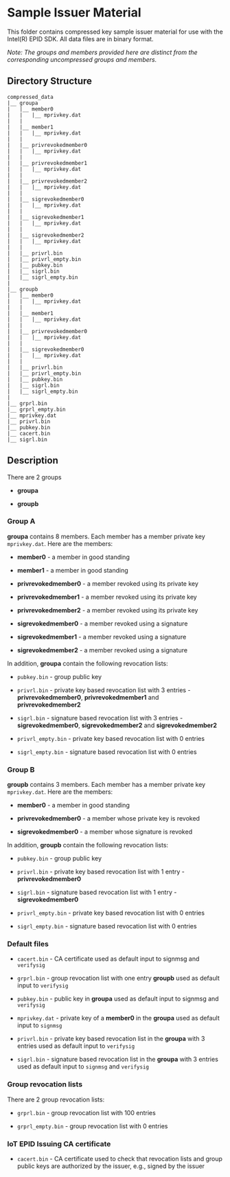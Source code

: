 # Sample Issuer Material

This folder contains compressed key sample issuer material for use with the
Intel(R) EPID SDK. All data files are in binary format.

_Note: The groups and members provided here are distinct from the
corresponding uncompressed groups and members._

## Directory Structure

    compressed_data
    |__ groupa
    |   |__ member0
    |   |   |__ mprivkey.dat
    |   |
    |   |__ member1
    |   |   |__ mprivkey.dat
    |   |
    |   |__ privrevokedmember0
    |   |   |__ mprivkey.dat
    |   |
    |   |__ privrevokedmember1
    |   |   |__ mprivkey.dat
    |   |
    |   |__ privrevokedmember2
    |   |   |__ mprivkey.dat
    |   |
    |   |__ sigrevokedmember0
    |   |   |__ mprivkey.dat
    |   |
    |   |__ sigrevokedmember1
    |   |   |__ mprivkey.dat
    |   |
    |   |__ sigrevokedmember2
    |   |   |__ mprivkey.dat
    |   |
    |   |__ privrl.bin
    |   |__ privrl_empty.bin
    |   |__ pubkey.bin
    |   |__ sigrl.bin
    |   |__ sigrl_empty.bin
    |
    |__ groupb
    |   |__ member0
    |   |   |__ mprivkey.dat
    |   |
    |   |__ member1
    |   |   |__ mprivkey.dat
    |   |
    |   |__ privrevokedmember0
    |   |   |__ mprivkey.dat
    |   |
    |   |__ sigrevokedmember0
    |   |   |__ mprivkey.dat
    |   |
    |   |__ privrl.bin
    |   |__ privrl_empty.bin
    |   |__ pubkey.bin
    |   |__ sigrl.bin
    |   |__ sigrl_empty.bin
    |
    |__ grprl.bin
    |__ grprl_empty.bin
    |__ mprivkey.dat
    |__ privrl.bin
    |__ pubkey.bin
    |__ cacert.bin
    |__ sigrl.bin


## Description

There are 2 groups

- **groupa**

- **groupb**

### Group A

**groupa** contains 8 members. Each member has a member private key
`mprivkey.dat`. Here are the members:

- **member0** - a member in good standing

- **member1** - a member in good standing

- **privrevokedmember0** - a member revoked using its private key

- **privrevokedmember1** - a member revoked using its private key

- **privrevokedmember2** - a member revoked using its private key

- **sigrevokedmember0** - a member revoked using a signature

- **sigrevokedmember1** - a member revoked using a signature

- **sigrevokedmember2** - a member revoked using a signature


In addition, **groupa** contain the following revocation lists:

- `pubkey.bin` - group public key

- `privrl.bin` - private key based revocation list with 3 entries -
  **privrevokedmember0**, **privrevokedmember1** and
  **privrevokedmember2**

- `sigrl.bin` - signature based revocation list with 3 entries -
  **sigrevokedmember0**, **sigrevokedmember2** and
  **sigrevokedmember2**

- `privrl_empty.bin` - private key based revocation list with 0 entries

- `sigrl_empty.bin` - signature based revocation list with 0 entries


### Group B

**groupb** contains 3 members. Each member has a member private key
`mprivkey.dat`. Here are the members:

- **member0** - a member in good standing

- **privrevokedmember0** - a member whose private key is revoked

- **sigrevokedmember0** - a member whose signature is revoked


In addition, **groupb** contain the following revocation lists:

- `pubkey.bin` - group public key

- `privrl.bin` - private key based revocation list with 1 entry -
  **privrevokedmember0**

- `sigrl.bin` - signature based revocation list with 1 entry -
  **sigrevokedmember0**

- `privrl_empty.bin` - private key based revocation list with 0 entries

- `sigrl_empty.bin` - signature based revocation list with 0 entries


### Default files

- `cacert.bin` - CA certificate used as default input to signmsg
  and `verifysig`

- `grprl.bin` - group revocation list with one entry **groupb** used
  as default input to `verifysig`

- `pubkey.bin` - public key in **groupa** used as default input
  to signmsg and `verifysig`

- `mprivkey.dat` - private key of a **member0** in the
  **groupa** used as default input to `signmsg`

- `privrl.bin` - private key based revocation list in the
  **groupa** with 3 entries used as default input to `verifysig`

- `sigrl.bin` - signature based revocation list in the
  **groupa** with 3 entries used as default input to `signmsg`
  and `verifysig`

### Group revocation lists

There are 2 group revocation lists:

- `grprl.bin` - group revocation list with 100 entries

- `grprl_empty.bin` - group revocation list with 0 entries


### IoT EPID Issuing CA certificate

- `cacert.bin` - CA certificate used to check that revocation
  lists and group public keys are authorized by the issuer, e.g.,
  signed by the issuer
